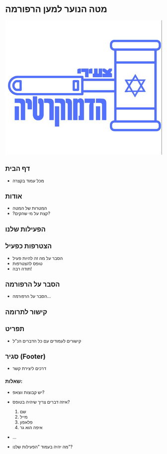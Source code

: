 # מטה הנוער למען הרפורמה

![logo](לוגו.jpg)

## דף הבית

- מכל עמוד בקצרה

## אודות

- המטרות של המטה
- ?קצת על מי שהקים?

## הפעילות שלנו

## הצטרפות כפעיל

- הסבר על מה זה להיות פעיל
- טופס להצטרפות
- תודה רבה!

## הסבר על הרפורמה

- הסבר על הרפורמה...

## קישור לתרומה

## תפריט

- קישורים לעמודים עם כל הדברים הנ"ל

## סגיר (Footer)

- דרכים ליצירת קשר

### שאלות:

- יש קבוצות ווצאפ?

- איזה דברים צריך שיהיה בטופס?

  1. שם
  2. מייל
  3. פלאפון
  4. איפה הוא גר
- ...

- מה יהיה בעמוד "הפעילות שלנו"?
